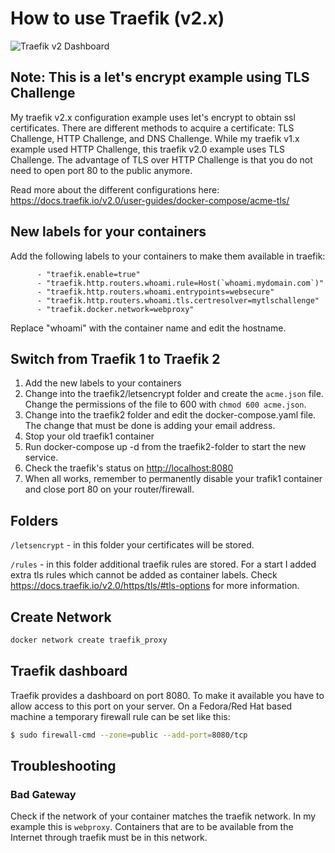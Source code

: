 # How to use Traefik (v2.x)

![Traefik v2 Dashboard](../images/traefik2-dashboard.png)

## Note: This is a let's encrypt example using TLS Challenge

My traefik v2.x configuration example uses let's encrypt to obtain ssl certificates. There are different methods to acquire a certificate: TLS Challenge, HTTP Challenge, and DNS Challenge. While my traefik v1.x example used HTTP Challenge, this traefik v2.0 example uses TLS Challenge. The advantage of TLS over HTTP Challenge is that you do not need to open port 80 to the public anymore.

Read more about the different configurations here: <https://docs.traefik.io/v2.0/user-guides/docker-compose/acme-tls/>

## New labels for your containers

Add the following labels to your containers to make them available in traefik:

```
      - "traefik.enable=true"
      - "traefik.http.routers.whoami.rule=Host(`whoami.mydomain.com`)"
      - "traefik.http.routers.whoami.entrypoints=websecure"
      - "traefik.http.routers.whoami.tls.certresolver=mytlschallenge"
      - "traefik.docker.network=webproxy"
```

Replace "whoami" with the container name and edit the hostname.

## Switch from Traefik 1 to Traefik 2

1. Add the new labels to your containers
2. Change into the traefik2/letsencrypt folder and create the ```acme.json``` file. Change the permissions of the file to 600 with ```chmod 600 acme.json```.
3. Change into the traefik2 folder and edit the docker-compose.yaml file. The change that must be done is adding your email address.
4. Stop your old traefik1 container
5. Run docker-compose up -d from the traefik2-folder to start the new service.
6. Check the traefik's status on <http://localhost:8080>
7. When all works, remember to permanently disable your trafik1 container and close port 80 on your router/firewall.

## Folders

```/letsencrypt``` - in this folder your certificates will be stored.

```/rules``` - in this folder additional traefik rules are stored. For a start I added extra tls rules which cannot be added as container labels. Check <https://docs.traefik.io/v2.0/https/tls/#tls-options> for more information.

## Create Network

```Bash
docker network create traefik_proxy
```

## Traefik dashboard

Traefik provides a dashboard on port 8080. To make it available you have to allow access to this port on your server. On a Fedora/Red Hat based machine a temporary firewall rule can be set like this:

```bash
$ sudo firewall-cmd --zone=public --add-port=8080/tcp
```

## Troubleshooting

### Bad Gateway

Check if the network of your container matches the traefik network. In my example this is ```webproxy```. Containers that are to be available from the Internet through traefik must be in this network.
